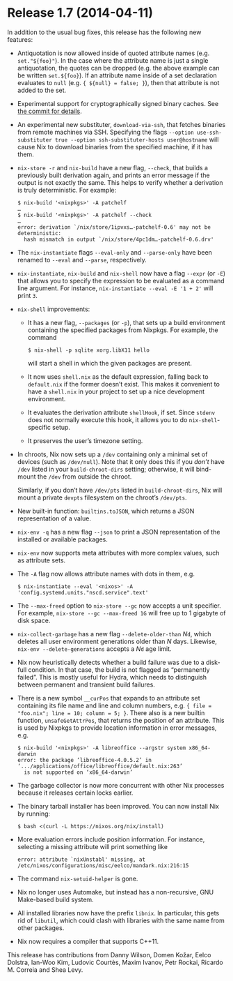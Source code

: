 # Release 1.7 (2014-04-11)

In addition to the usual bug fixes, this release has the following new
features:

  - Antiquotation is now allowed inside of quoted attribute names (e.g.
    `set."${foo}"`). In the case where the attribute name is just a
    single antiquotation, the quotes can be dropped (e.g. the above
    example can be written `set.${foo}`). If an attribute name inside of
    a set declaration evaluates to `null` (e.g. `{ ${null} = false; }`),
    then that attribute is not added to the set.

  - Experimental support for cryptographically signed binary caches. See
    [the commit for
    details](https://github.com/NixOS/nix/commit/0fdf4da0e979f992db75cc17376e455ddc5a96d8).

  - An experimental new substituter, `download-via-ssh`, that fetches
    binaries from remote machines via SSH. Specifying the flags
    `--option
                    use-ssh-substituter true --option ssh-substituter-hosts
                    user@hostname` will cause Nix to download binaries from the
    specified machine, if it has them.

  - `nix-store -r` and `nix-build` have a new flag, `--check`, that
    builds a previously built derivation again, and prints an error
    message if the output is not exactly the same. This helps to verify
    whether a derivation is truly deterministic. For example:
    
        $ nix-build '<nixpkgs>' -A patchelf
        …
        $ nix-build '<nixpkgs>' -A patchelf --check
        …
        error: derivation `/nix/store/1ipvxs…-patchelf-0.6' may not be deterministic:
          hash mismatch in output `/nix/store/4pc1dm…-patchelf-0.6.drv'

  - The `nix-instantiate` flags `--eval-only` and `--parse-only` have
    been renamed to `--eval` and `--parse`, respectively.

  - `nix-instantiate`, `nix-build` and `nix-shell` now have a flag
    `--expr` (or `-E`) that allows you to specify the expression to be
    evaluated as a command line argument. For instance, `nix-instantiate
    --eval -E
                    '1 + 2'` will print `3`.

  - `nix-shell` improvements:
    
      - It has a new flag, `--packages` (or `-p`), that sets up a build
        environment containing the specified packages from Nixpkgs. For
        example, the command
        
            $ nix-shell -p sqlite xorg.libX11 hello
        
        will start a shell in which the given packages are present.
    
      - It now uses `shell.nix` as the default expression, falling back
        to `default.nix` if the former doesn’t exist. This makes it
        convenient to have a `shell.nix` in your project to set up a
        nice development environment.
    
      - It evaluates the derivation attribute `shellHook`, if set. Since
        `stdenv` does not normally execute this hook, it allows you to
        do `nix-shell`-specific setup.
    
      - It preserves the user’s timezone setting.

  - In chroots, Nix now sets up a `/dev` containing only a minimal set
    of devices (such as `/dev/null`). Note that it only does this if you
    *don’t* have `/dev` listed in your `build-chroot-dirs` setting;
    otherwise, it will bind-mount the `/dev` from outside the chroot.
    
    Similarly, if you don’t have `/dev/pts` listed in
    `build-chroot-dirs`, Nix will mount a private `devpts` filesystem on
    the chroot’s `/dev/pts`.

  - New built-in function: `builtins.toJSON`, which returns a JSON
    representation of a value.

  - `nix-env -q` has a new flag `--json` to print a JSON representation
    of the installed or available packages.

  - `nix-env` now supports meta attributes with more complex values,
    such as attribute sets.

  - The `-A` flag now allows attribute names with dots in them, e.g.
    
        $ nix-instantiate --eval '<nixos>' -A 'config.systemd.units."nscd.service".text'

  - The `--max-freed` option to `nix-store --gc` now accepts a unit
    specifier. For example, `nix-store --gc --max-freed
                    1G` will free up to 1 gigabyte of disk space.

  - `nix-collect-garbage` has a new flag `--delete-older-than` *N*`d`,
    which deletes all user environment generations older than *N* days.
    Likewise, `nix-env
                    --delete-generations` accepts a *N*`d` age limit.

  - Nix now heuristically detects whether a build failure was due to a
    disk-full condition. In that case, the build is not flagged as
    “permanently failed”. This is mostly useful for Hydra, which needs
    to distinguish between permanent and transient build failures.

  - There is a new symbol `__curPos` that expands to an attribute set
    containing its file name and line and column numbers, e.g. `{ file =
    "foo.nix"; line = 10;
                    column = 5; }`. There also is a new builtin function,
    `unsafeGetAttrPos`, that returns the position of an attribute. This
    is used by Nixpkgs to provide location information in error
    messages, e.g.
    
        $ nix-build '<nixpkgs>' -A libreoffice --argstr system x86_64-darwin
        error: the package ‘libreoffice-4.0.5.2’ in ‘.../applications/office/libreoffice/default.nix:263’
          is not supported on ‘x86_64-darwin’

  - The garbage collector is now more concurrent with other Nix
    processes because it releases certain locks earlier.

  - The binary tarball installer has been improved. You can now install
    Nix by running:
    
        $ bash <(curl -L https://nixos.org/nix/install)

  - More evaluation errors include position information. For instance,
    selecting a missing attribute will print something like
    
        error: attribute `nixUnstabl' missing, at /etc/nixos/configurations/misc/eelco/mandark.nix:216:15

  - The command `nix-setuid-helper` is gone.

  - Nix no longer uses Automake, but instead has a non-recursive, GNU
    Make-based build system.

  - All installed libraries now have the prefix `libnix`. In particular,
    this gets rid of `libutil`, which could clash with libraries with
    the same name from other packages.

  - Nix now requires a compiler that supports C++11.

This release has contributions from Danny Wilson, Domen Kožar, Eelco
Dolstra, Ian-Woo Kim, Ludovic Courtès, Maxim Ivanov, Petr Rockai,
Ricardo M. Correia and Shea Levy.
